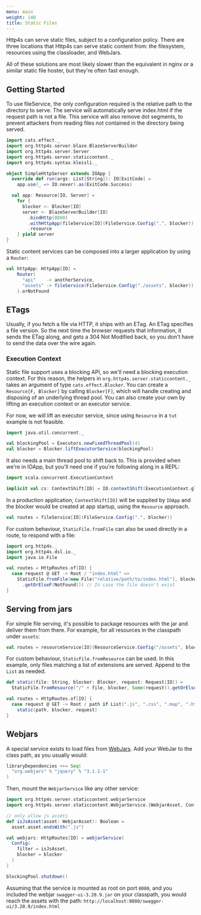 ```yaml
---
menu: main
weight: 140
title: Static Files
---
```


Http4s can serve static files, subject to a configuration policy. There are three
locations that Http4s can serve static content from: the filesystem, resources
using the classloader, and WebJars.

All of these solutions are most likely slower than the equivalent in nginx or a
similar static file hoster, but they're often fast enough.

## Getting Started

To use fileService, the only configuration required is the relative path to the directory to serve.
The service will automatically serve index.html if the request path is not a file. This service will also
remove dot segments, to prevent attackers from reading files not contained in the directory
being served.

```scala mdoc
import cats.effect._
import org.http4s.server.blaze.BlazeServerBuilder
import org.http4s.server.Server
import org.http4s.server.staticcontent._
import org.http4s.syntax.kleisli._

object SimpleHttpServer extends IOApp {
  override def run(args: List[String]): IO[ExitCode] =
    app.use(_ => IO.never).as(ExitCode.Success)

  val app: Resource[IO, Server] =
    for {
      blocker <- Blocker[IO]
      server <- BlazeServerBuilder[IO]
        .bindHttp(8080)
        .withHttpApp(fileService[IO](FileService.Config(".", blocker)).orNotFound)
        .resource
    } yield server
}
```

Static content services can be composed into a larger application by using a `Router`:
```scala
val httpApp: HttpApp[IO] =
    Router(
      "api"    -> anotherService,
      "assets" -> fileService(FileService.Config("./assets", blocker))
    ).orNotFound
```

## ETags

Usually, if you fetch a file via HTTP, it ships with an ETag. An ETag specifies
a file version. So the next time the browser requests that information, it sends
the ETag along, and gets a 304 Not Modified back, so you don't have to send the
data over the wire again.

### Execution Context

Static file support uses a blocking API, so we'll need a blocking execution
context. For this reason, the helpers in `org.http4s.server.staticcontent._` takes
an argument of type `cats.effect.Blocker`.
You can create a `Resource[F, Blocker]` by calling `Blocker[F]`, which will handle
creating and disposing of an underlying thread pool. You can also create your
own by lifting an execution context or an executor service.

For now, we will lift an executor service, since using `Resource` in a `tut` 
example is not feasible.

```scala mdoc:silent:nest
import java.util.concurrent._

val blockingPool = Executors.newFixedThreadPool(4)
val blocker = Blocker.liftExecutorService(blockingPool)
```

It also needs a main thread pool to shift back to.  This is provided when
we're in IOApp, but you'll need one if you're following along in a REPL:

```scala mdoc:silent:nest
import scala.concurrent.ExecutionContext

implicit val cs: ContextShift[IO] = IO.contextShift(ExecutionContext.global)
```

In a production application, `ContextShift[IO]` will be supplied by `IOApp`
and the blocker would be created at app startup, using the `Resource` approach.

```scala mdoc:silent:nest
val routes = fileService[IO](FileService.Config(".", blocker))
```

For custom behaviour, `StaticFile.fromFile` can also be used directly in a route, to respond with a file:
```scala mdoc:silent:nest
import org.http4s._
import org.http4s.dsl.io._
import java.io.File

val routes = HttpRoutes.of[IO] {
  case request @ GET -> Root / "index.html" =>
    StaticFile.fromFile(new File("relative/path/to/index.html"), blocker, Some(request))
      .getOrElseF(NotFound()) // In case the file doesn't exist
}
```

## Serving from jars

For simple file serving, it's possible to package resources with the jar and
deliver them from there. For example, for all resources in the classpath under `assets`:

```scala mdoc:nest
val routes = resourceService[IO](ResourceService.Config("/assets", blocker))
```

For custom behaviour, `StaticFile.fromResource` can be used. In this example,
only files matching a list of extensions are served. Append to the `List` as needed.

```scala mdoc:nest
def static(file: String, blocker: Blocker, request: Request[IO]) =
  StaticFile.fromResource("/" + file, blocker, Some(request)).getOrElseF(NotFound())

val routes = HttpRoutes.of[IO] {
  case request @ GET -> Root / path if List(".js", ".css", ".map", ".html", ".webm").exists(path.endsWith) =>
    static(path, blocker, request)
}
```

## Webjars

A special service exists to load files from [WebJars](http://www.webjars.org). Add your WebJar to the
class path, as you usually would:

```scala
libraryDependencies ++= Seq(
  "org.webjars" % "jquery" % "3.1.1-1"
)
```

Then, mount the `WebjarService` like any other service:

```scala mdoc:silent
import org.http4s.server.staticcontent.webjarService
import org.http4s.server.staticcontent.WebjarService.{WebjarAsset, Config}
```

```scala mdoc
// only allow js assets
def isJsAsset(asset: WebjarAsset): Boolean =
  asset.asset.endsWith(".js")

val webjars: HttpRoutes[IO] = webjarService(
  Config(
    filter = isJsAsset,
    blocker = blocker
  )
)
```

```scala mdoc:silent
blockingPool.shutdown()
```

Assuming that the service is mounted as root on port `8080`, and you included the webjar `swagger-ui-3.20.9.jar` on your classpath, you would reach the assets with the path: `http://localhost:8080/swagger-ui/3.20.9/index.html`

[StaticFile]: ../api/org/http4s/StaticFile$
